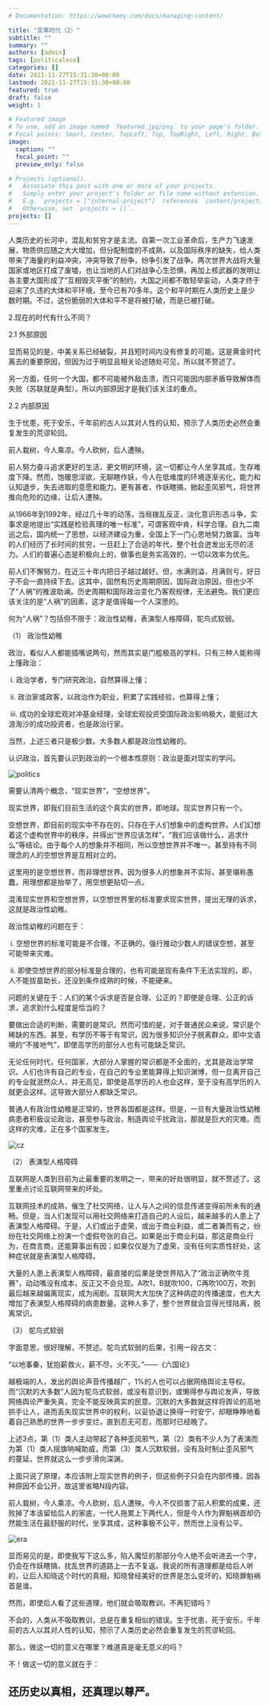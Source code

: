 ```yaml
---
# Documentation: https://wowchemy.com/docs/managing-content/

title: "变革时代（2）"
subtitle: ""
summary: ""
authors: [admin]
tags: [politicaleco]
categories: []
date: 2021-11-27T15:31:30+08:00
lastmod: 2021-11-27T15:31:30+08:00
featured: true
draft: false
weight: 1

# Featured image
# To use, add an image named `featured.jpg/png` to your page's folder.
# Focal points: Smart, Center, TopLeft, Top, TopRight, Left, Right, BottomLeft, Bottom, BottomRight.
image:
  caption: ""
  focal_point: ""
  preview_only: false

# Projects (optional).
#   Associate this post with one or more of your projects.
#   Simply enter your project's folder or file name without extension.
#   E.g. `projects = ["internal-project"]` references `content/project/deep-learning/index.md`.
#   Otherwise, set `projects = []`.
projects: []
---
```


人类历史的长河中，混乱和贫穷才是主流。自第一次工业革命后，生产力飞速发展，物质供应随之大大增加，但分配制度的不成熟，以及国际秩序的缺失，给人类带来了海量的利益冲突，冲突导致了纷争，纷争引发了战争。两次世界大战将大量国家或地区打成了废墟，也让当地的人们对战争心生恐惧，再加上核武器的发明让各主要大国形成了“互相毁灭平衡”的制约，大国之间都不敢轻举妄动，人类才终于迎来了久违的大体和平环境，至今已有70多年。这个和平时期在人类历史上是少数时期。不过，这份脆弱的大体和平不是将被打破，而是已被打破。

 <!--more-->

2.现在的时代有什么不同？

2.1  外部原因

显而易见的是，中美关系已经破裂，并且短时间内没有修复的可能。这是黄金时代离去的重要原因，但因为过于明显且相关论述随处可见，所以就不赘述了。

 

另一方面，任何一个大国，都不可能被外敌击溃，而只可能因内部矛盾导致解体而失败（苏联就是典型）。所以内部原因才是我们该关注的重点。

 

2.2  内部原因

生于忧患，死于安乐，千年前的古人以其对人性的认知，预示了人类历史必然会重复发生的荒谬轮回。

 

前人栽树，今人乘凉。今人砍树，后人遭殃。

 

前人努力奋斗追求更好的生活，更文明的环境，这一切都让今人坐享其成，生存难度下降。然而，饱暖思淫欲，无聊瞎作妖，今人在低难度的环境逐渐劣化，能力和认知退步，失去进取的意愿和能力。更有甚者，作妖瞎搞，掀起歪风邪气，将世界推向危险的边缘，让后人遭殃。

 

从1966年到1992年，经过几十年的动荡，当局拨乱反正，淡化意识形态斗争，实事求是地提出“实践是检验真理的唯一标准”，可谓客观中肯，科学合理。自九二南巡之后，国内统一了思想，以经济建设为重，全国上下一门心思地努力致富。当年的人们经历了长时间的贫穷，一旦赶上了合适的年代，整个社会迸发出无尽的活力。人们的普遍心态是积极向上的，做事也是务实高效的，一切以效率为优先。

 

前人们不懈努力，在近三十年内把日子越过越好。但，水满则溢，月满则亏，好日子不会一直持续下去。这其中，固然有历史周期原因，国际政治原因，但也少不了“人祸”的推波助澜。历史周期和国际政治变化乃客观规律，无法避免。我们更应该关注的是“人祸”的因素，这才是值得每一个人深思的。

 

何为“人祸”？包括但不限于：政治性幼稚，表演型人格障碍，鸵鸟式软弱。

（1）    政治性幼稚

政治，看似人人都能插嘴说两句，然而其实是门槛极高的学科。只有三种人能称得上懂政治：

​      i. 政治学者，专门研究政治，自然算得上懂；

​      ii. 政治家或政客，以政治作为职业，积累了实践经验，也算得上懂；

​     iii. 成功的全球宏观对冲基金经理，全球宏观投资受国际政治影响极大，能挺过大浪淘沙的成功投资者，也是政治行家。

 

当然，上述三者只是极少数。大多数人都是政治性幼稚的。

 

认识政治，首先要认识到政治的一个根本性原则：政治是面对现实的学问。

![politics](politics.jpg)                               

需要认清两个概念，“现实世界”，“空想世界”。

 

现实世界，即我们目前生活的这个真实的世界，即地球。现实世界只有一个。

 

空想世界，即目前的现实中不存在的，只存在于人们想象中的虚构世界。人们幻想着这个虚构世界中的秩序，并得出“世界应该怎样”，“我们应该做什么，追求什么”等结论。由于每个人的想象并不相同，所以空想世界并不唯一。甚至持有不同理念的人的空想世界是互相对立的。

 

这里用的是空想世界，而非理想世界。因为很多人的想象并不实际，甚至堪称愚蠢，用理想都是抬举了，用空想更贴切一点。

 

混淆现实世界和空想世界，以空想世界里的标准要求现实世界，提出无理的诉求，这就是政治性幼稚。

 

政治性幼稚的问题在于：

​     i. 空想世界的标准可能是不合理，不正确的。强行推动少数人的错误空想，甚至可能带来灾难。

​    ii. 即使空想世界的部分标准是合理的，也有可能是现有条件下无法实现的，即，人不能拔苗助长，还没到条件成熟的时候，不能硬来。

 

问题的关键在于：人们的某个诉求是否是合理、公正的？即使是合理、公正的诉求，追求到什么程度是恰当的？

 

要做出合适的判断，需要的是常识。然而可惜的是，对于普通民众来说，常识是个稀缺的东西。甚至，有学历不等于有常识，因为很多知识分子脱离群众，即中文语境的“不接地气”，即使高学历的部分人也有可能缺乏常识。

 

无论任何时代，任何国家，大部分人掌握的常识都是不全面的，尤其是政治学常识。人们也许有自己的专业，在自己的专业里能算得上知识渊博，但一旦离开自己的专业就泯然众人，并无高见，即使是高学历的人也会这样，至于没有高学历的人就更会这样。这导致大部分人都缺乏常识。

 

普通人有政治性幼稚是正常的，世界各国都是这样。但是，一旦有大量政治性幼稚病患者积极议论政治，甚至参与政治，制造舆论干扰政治，那就是巨大的灾难。而这样的灾难，正在多个国家发生。

 ![cz](cz.jpg)

（2）    表演型人格障碍

互联网是人类到目前为止最重要的发明之一，带来的好处很明显，就不赘述了。这里重点讨论互联网带来的坏处。

互联网技术的成熟，催生了社交网络，让人与人之间的信息传递变得前所未有的通畅。但是，当人们发现可以用社交网络来打造自己的人设后，越来越多的人患上了表演型人格障碍。于是，人们或出于虚荣，或出于商业利益，或二者兼而有之，纷纷在社交网络上扮演一个虚假夸张的自己。如果是出于商业利益，那这是商业行为，在商言商，还能算事出有因；如果仅仅是为了虚荣，没有任何实质性好处，这种症状就是表演型人格障碍。

大量的人患上表演型人格障碍，最直接的后果是使世界陷入了“政治正确吹牛竞赛”，动动嘴没有成本，反正又不会兑现。A吹1，B就吹100，C再吹100万，吹到最后越来越偏离现实，成为闹剧。互联网大大加快了这种病症的传播速度，也大大增加了表演型人格障碍的病患数量。这种人多了，整个世界就会显得光怪陆离，脱离常识。

 

（3）    鸵鸟式软弱

字面意思，很好理解，不赘述。鸵鸟式软弱的后果，引用一段古文：

 

 “以地事秦，犹抱薪救火，薪不尽，火不灭。”——《六国论》

 

越极端的人，发出的舆论声音传播越广，1%的人也可以占据网络舆论主导权。而“沉默的大多数”人因为鸵鸟式软弱，或没有意识到，或懒得参与舆论发声，导致网络舆论严重失真，完全不能反映真实的民意。沉默的大多数就这样将舆论的高地拱手让人，进而丢失现实世界中的权利，以妥协退让换得一时安宁，却眼睁睁地看着自己熟悉的世界一步步变烂，直到忍无可忍，而那时已经晚了。

 

上述3点，第（1）类人主动带起了各种歪风邪气，第（2）类有不少人为了表演而为第（1）类人摇旗呐喊助威，而第（3）类人沉默软弱，没有及时制止歪风邪气的蔓延，世界就这么一步步滑向深渊。

 

上面只说了原理，本应该附上现实世界的例子，但这些例子只会在内部传播，因各种原因不会公开，故这里省略N段内容。

 

前人栽树，今人乘凉。今人砍树，后人遭殃。今人不仅损害了前人积累的成果，还败掉了本该留给后人的家底，一代人拖累上下两代人，但是今人作为罪魁祸首却仍然能生活在最舒服的时代，坐享其成，这种事极不公平，然而世上没有公平。

![era](era.jpg) 

  

显而易见的是，即使我写下这么多，陷入魔怔的那部分今人绝不会听进去一个字，仍会在作妖瞎搞，扰乱世界的道路上一去不复返。我说的所有道理都是给后人听的，让后人知晓这个时代的真相，知晓曾经美好的世界是怎么变坏的，知晓罪魁祸首是谁。

 

然而，即使后人看了这些道理，他们就会吸取教训，不再犯错吗？

 

不会的，人类从不吸取教训，总是在重复相似的错误。生于忧患，死于安乐，千年前的古人以其对人性的认知，预示了人类历史必然会重复发生的荒谬轮回。

 

那么，做这一切的意义在哪里？难道真是毫无意义的吗？

 

不！做这一切的意义就在于：

 

## **还历史以真相，还真理以尊严。**



